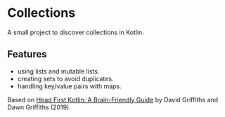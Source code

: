 # Collections

A small project to discover collections in Kotlin.

## Features

- using lists and mutable lists.
- creating sets to avoid duplicates.
- handling key/value pairs with maps.

Based on [Head First Kotlin: A Brain-Friendly Guide](https://www.amazon.com/Head-First-Kotlin-Brain-Friendly-Guide/dp/1491996692) by David Griffiths and Dawn Griffiths (2019).
